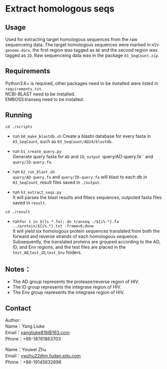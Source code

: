# Extract homologous seqs

## Usage

Used for extracting target homologous sequences from the raw sequenceing data.
The target homologous sequences were marked in `HIV-genome.docx`, the first region was tagged as `AD` and the second region was tagged as `ID`. Raw sequenceing data was in the package `03_SeqCount.zip`.

## Requirements

Python3.6+ is required, other packages need to be installed were listed in `requirements.txt`.<br>
NCBI-BLAST need to be installed.<br>
EMBOSS:transeq need to be installed.

## Running

`cd ./scripts`

+ run `b0_make_blastdb.sh` 
Create a blastn database for every fasta in `03_SeqCount`, such as `03_SeqCount/AD24/blastdb`.

+ run `b1_create_query.py`  
Generate query fasta for `AD` and `ID`, `output `query/AD-query.fa`` and `query/ID-query.fa`.

+ run `b2_run_blast.sh`  
`query/AD-query.fa` and `query/ID-query.fa` will blast to each db in `03_SeqCount`, 
result files saved in `./output`.

+ run `b3_extract_seqs.py`  
It will parses the blast results and filters sequences, outputed fasta files saved in `result`.

`cd ./result`

+ run`for i in $(ls *.fa); do transeq ./${i%.*}.fa ../protein/${i%.*}.txt -frame=6;done`  
It will yield six homologous protein sequences translated from both the forward and reverse strands of each homologous sequence. Subsequently, the translated proteins are grouped according to the AD, ID, and Env regions, and the test files are placed in the `test_AD`,`test_ID`,`test_Env` folders.

## Notes：
+ The AD group represents the protease/reverse region of HIV.
+ The ID group represents the integrase region of HIV.
+ The Env group represents the integrase region of HIV.

## Contact
Author:<br>
Name：Yang Liuke<br>
Email：yangliuke816@163.com<br>
Phone：+86-18761863703

Name：Youwei Zhu<br>
Email：ywzhu22@m.fudan.edu.com<br>
Phone：+86-19145632696
